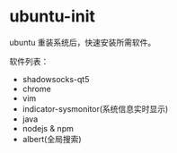 # ubuntu-init

ubuntu 重装系统后，快速安装所需软件。

软件列表：

- shadowsocks-qt5
- chrome
- vim
- indicator-sysmonitor(系统信息实时显示)
- java
- nodejs & npm
- albert(全局搜索)
